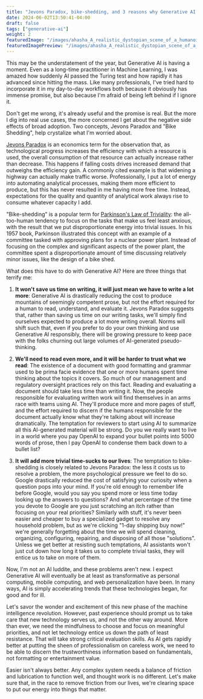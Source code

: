 ```yaml
---
title: "Jevons Paradox, bike-shedding, and 3 reasons why Generative AI mostly terrifies me"
date: 2024-06-02T13:50:41-04:00
draft: false
tags: ["generative-ai"]
weight: 2
featuredImage: "/images/ahasha_A_realistic_dystopian_scene_of_a_humanoid_robot_building_2acb1d5c-d69b-4f20-bfe6-18eb6469346c.png"
featuredImagePreview: "/images/ahasha_A_realistic_dystopian_scene_of_a_humanoid_robot_building_60e3ed80-a713-4f0e-8b5d-0d4b1739040a.png"
---
```


This may be  the understatement of the year, but Generative AI is having a moment.  Even as a long-time practitioner in Machine Learning, I was amazed how suddenly AI passed the Turing test and how rapidly it has advanced since hitting the mass.  Like many professionals, I've tried hard to incorporate it in my day-to-day workflows both because it obviously has immense promise, but also because I'm afraid of being left behind if I ignore it.

Don't get me wrong, it's already useful and the promise is real.  But the more I dig into real use cases, the more concerned I get about the negative side effects of broad adoption.   Two concepts, Jevons Paradox and "Bike Shedding", help crystalize what I'm worried about.

[Jevons Paradox](https://en.wikipedia.org/wiki/Jevons_paradox) is an economics term for the observation that, as technological progress increases the efficiency with which a resource is used, the overall consumption of that resource can actually increase rather than decrease. This happens if falling costs drives increased demand that outweighs the efficiency gain.  A commonly cited example is that widening a highway can actually make traffic worse.  Professionally, I put a lot of energy into automating analytical processes, making them more efficient to produce, but this has never resulted in me having more free time.  Instead, expectations for the quality and quantity of analytical work always rise to consume whatever capacity I add.

"Bike-shedding" is a popular term for [Parkinson's Law of Triviality](https://en.wikipedia.org/wiki/Law_of_triviality): the all-too-human tendency to focus on the tasks that make us feel least anxious, with the result that we put disproportionate energy into trivial issues.  In his 1957 book, Parkinson illustrated this concept with an example of a committee tasked with approving plans for a nuclear power plant. Instead of focusing on the complex and significant aspects of the power plant, the committee spent a disproportionate amount of time discussing relatively minor issues, like the design of a bike shed.

What does this have to do with Generative AI?  Here are three things that terrify me:

1. **It won't save us time on writing, it will just mean we have to write a lot more**: Generative AI is drastically reducing the cost to produce mountains of seemingly competent prose, but not the effort required for a human to read, understand, and evaluate it.  Jevons Paradox suggests that, rather than saving us time on our writing tasks, we'll simply find ourselves expected to produce a lot more writing overall.  Norms will shift such that, even if you prefer to do your own thinking and use Generative AI responsibly, there will be growing pressure to keep pace with the folks churning out large volumes of AI-generated pseudo-thinking.

2. **We'll need to read even more, and it will be harder to trust what we read**: The existence of a document with good formatting and grammar used to be prima facie evidence that one or more humans spent time thinking about the topics it covers.  So much of our management and regulatory oversight practices rely on this fact.  Reading and evaluating a document should take less time than writing it.  Now, the people responsible for evaluating written work will find themselves in an arms race with teams using AI.  They'll produce more and more pages of stuff, and the effort required to discern if the humans responsible for the document actually know what they're talking about will increase dramatically.  The temptation for reviewers to start using AI to summarize all this AI-generated material will be strong.  Do you we really want to live in a world where you pay OpenAI to expand your bullet points into 5000 words of prose, then I pay OpenAI to condense them back down to a bullet list?

3. **It will add more trivial time-sucks to our lives**:  The temptation to bike-shedding is closely related to Jevons Paradox: the less it costs us to resolve a problem, the more psychological pressure we feel to do so. Google drastically reduced the cost of satisfying your curiosity when a question pops into your mind.  If you're old enough to remember life before Google, would you say you spend more or less time today looking up the answers to questions?  And what percentage of the time you devote to Google are you just scratching an itch rather than focusing on your real priorities?  Similarly with stuff, it's never been easier and cheaper to buy a specialized gadget to resolve any household problem, but as we're clicking "1-day shipping buy now!" we're generally forgetting about the time we will spend cleaning, organizing, configuring, repairing, and disposing of all those "solutions".  Unless we get better at resisting such temptations, AI assistants won't just cut down how long it takes us to complete trivial tasks, they will entice us to take on more of them.

Now, I'm not an AI luddite, and these problems aren't new.   I expect Generative AI will eventually be at least as transformative as personal computing, mobile computing, and web personalization have been.  In many ways, AI is simply accelerating trends that these technologies began, for good and for ill.

Let's savor the wonder and excitement of this new phase of the machine intelligence revolution.  However, past experience should prompt us to take care that new technology serves us, and not the other way around.  More than ever, we need the mindfulness to choose and focus on meaningful priorities, and not let technology entice us down the path of least resistance.  That will take strong critical evaluation skills.  As AI gets rapidly better at putting the sheen of professionalism on careless work, we need to be able to discern the trustworthiness information based on fundamentals, not formatting or entertainment value.

Easier isn't always better. Any complex system needs a balance of friction and lubrication to function well, and thought work is no different.  Let's make sure that, in the race to remove friction from our lives, we're clearing space to put our energy into things that matter.